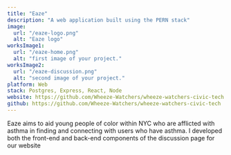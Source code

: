 ```yaml
---
title: "Eaze"
description: "A web application built using the PERN stack"
image:
  url: "/eaze-logo.png"
  alt: "Eaze logo"
worksImage1:
  url: "/eaze-home.png"
  alt: "first image of your project."
worksImage2:
  url: "/eaze-discussion.png"
  alt: "second image of your project."
platform: Web
stack: Postgres, Express, React, Node
website: https://github.com/Wheeze-Watchers/wheeze-watchers-civic-tech
github: https://github.com/Wheeze-Watchers/wheeze-watchers-civic-tech
---
```


Eaze aims to aid young people of color within NYC who are afflicted with asthma in finding and connecting with users who have asthma. I developed both the front-end and back-end components of the discussion page for our website

